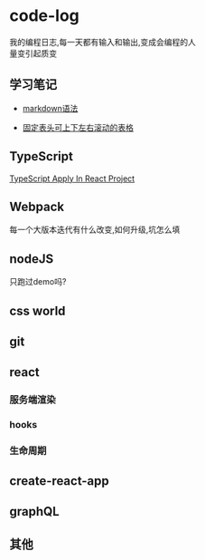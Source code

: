 # code-log
我的编程日志,每一天都有输入和输出,变成会编程的人  
量变引起质变



## 学习笔记
* [markdown语法](https://github.com/Scookie/code-log/blob/master/markdown%E8%AF%AD%E6%B3%95.md)

* [固定表头可上下左右滚动的表格](https://github.com/Scookie/code-log/blob/master/%E5%9B%BA%E5%AE%9A%E8%A1%A8%E5%A4%B4%E5%8F%AF%E4%B8%8A%E4%B8%8B%E5%B7%A6%E5%8F%B3%E6%BB%9A%E5%8A%A8%E7%9A%84%E8%A1%A8%E6%A0%BC.md)



## TypeScript
[TypeScript Apply In React Project](https://github.com/Scookie/ts-react-project)



## Webpack
每一个大版本迭代有什么改变,如何升级,坑怎么填



## nodeJS
只跑过demo吗?



## css world



## git



## react 
### 服务端渲染
### hooks
### 生命周期



## create-react-app



## graphQL



## 其他